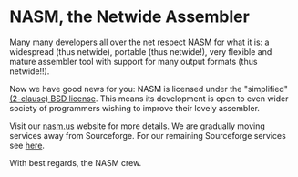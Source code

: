 NASM, the Netwide Assembler
===========================

Many many developers all over the net respect NASM for what it is:
a widespread (thus netwide), portable (thus netwide!), very flexible
and mature assembler tool with support for many output formats (thus netwide!!).

Now we have good news for you: NASM is licensed under the "simplified"
[(2-clause) BSD license](https://opensource.org/licenses/BSD-2-Clause).
This means its development is open to even wider society of programmers
wishing to improve their lovely assembler.

Visit our [nasm.us](https://www.nasm.us/) website for more details.
We are gradually moving services away from Sourceforge. For our remaining
Sourceforge services see [here](https://sourceforge.net/projects/nasm/).

With best regards, the NASM crew.
